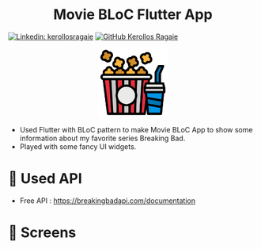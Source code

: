 <h1 align="center">
Movie BLoC Flutter App
</h1>

[![Linkedin: kerollosragaie](https://img.shields.io/badge/-kerollosragaie-blue?style=flat-square&logo=Linkedin&logoColor=white&link=https://www.linkedin.com/in/kerollos-ragaie-youssef-b9529aa6/)](https://www.linkedin.com/in/kerollos-ragaie-youssef-b9529aa6/)
[![GitHub Kerollos Ragaie](https://img.shields.io/github/followers/kerolosragaie?label=follow&style=social)](https://github.com/kerolosragaie)

<p align="center">
    <img src="assets/logo.png" width="140" height="140">
</p>

- Used Flutter with BLoC pattern to make Movie BLoC App to show some information about my favorite series Breaking Bad. 
- Played with some fancy UI widgets.


# :pushpin: Used API

- Free API : https://breakingbadapi.com/documentation

# :iphone: Screens

